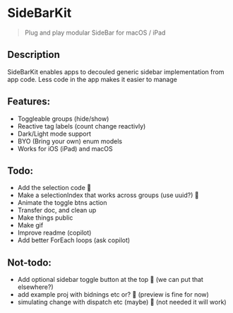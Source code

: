 # SideBarKit

> Plug and play modular SideBar for macOS / iPad

## Description
SideBarKit enables apps to decouled generic sidebar implementation from app code. Less code in the app makes it easier to manage

## Features:
- Toggleable groups (hide/show)
- Reactive tag labels (count change reactivly)
- Dark/Light mode support
- BYO (Bring your own) enum models
- Works for iOS (iPad) and macOS

## Todo:
- Add the selection code 🏀
- Make a selectionIndex that works across groups (use uuid?) 🏀
- Animate the  toggle btns action 
- Transfer doc, and clean up
- Make things public
- Make gif
- Improve readme (copilot)
- Add better ForEach loops (ask copilot)

## Not-todo:
- Add optional sidebar toggle button at the top 🚫 (we can put that elsewhere?)
- add example proj with bidnings etc or? 🚫 (preview is fine for now)
- simulating change with dispatch etc (maybe) 🚫 (not needed it will work)
